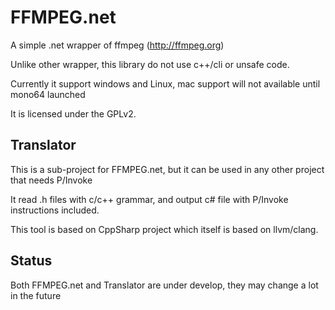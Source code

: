 # FFMPEG.net


A simple .net wrapper of ffmpeg (http://ffmpeg.org)

Unlike other wrapper, this library do not use c++/cli or unsafe code.

Currently it support windows and Linux, mac support will not available until mono64 launched

It is licensed under the GPLv2.


## Translator

This is a sub-project for FFMPEG.net, but it can be used in any other project that needs P/Invoke

It read .h files with c/c++ grammar, and output c# file with P/Invoke instructions included.

This tool is based on CppSharp project which itself is based on llvm/clang.

## Status

Both FFMPEG.net and Translator are under develop, they may change a lot in the future
